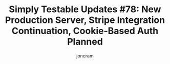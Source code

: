 ---
layout: default
title: "Simply Testable Updates #78: New Production Server, Stripe Integration Continuation, Cookie-Based Auth Planned"
author: joncram
newsletter:
    issue_number: 78th
    url: https://us5.campaign-archive1.com/?u=ac75e33d993d2b502e333ddd0&amp;id=7bfcbb21b4
    highlights:
        - a move to new production servers as the (now old) hardware wasn't up to scratch
        - Stripe payment integration final stages underway
        - Support for testing sites using cookie-based auth is planned
    closing_sentence: Expect the next newsletter in about a week from now on 26 February 2014
---